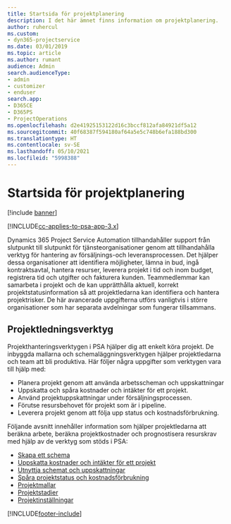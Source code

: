 ```yaml
---
title: Startsida för projektplanering
description: I det här ämnet finns information om projektplanering.
author: ruhercul
ms.custom:
- dyn365-projectservice
ms.date: 03/01/2019
ms.topic: article
ms.author: rumant
audience: Admin
search.audienceType:
- admin
- customizer
- enduser
search.app:
- D365CE
- D365PS
- ProjectOperations
ms.openlocfilehash: d2e41925153122d16c3bccf812afa84921df5a12
ms.sourcegitcommit: 40f68387f594180af64a5e5c748b6efa188bd300
ms.translationtype: HT
ms.contentlocale: sv-SE
ms.lasthandoff: 05/10/2021
ms.locfileid: "5998388"
---
```

# <a name="project-planning-home-page"></a>Startsida för projektplanering

[!include [banner](../includes/psa-now-project-operations.md)]

[!INCLUDE[cc-applies-to-psa-app-3.x](../includes/cc-applies-to-psa-app-3x.md)]

Dynamics 365 Project Service Automation tillhandahåller support från slutpunkt till slutpunkt för tjänsteorganisationer genom att tillhandahålla verktyg för hantering av försäljnings-och leveransprocessen. Det hjälper dessa organisationer att identifiera möjligheter, lämna in bud, ingå kontraktsavtal, hantera resurser, leverera projekt i tid och inom budget, registrera tid och utgifter och fakturera kunden. Teammedlemmar kan samarbeta i projekt och de kan upprätthålla aktuell, korrekt projektstatusinformation så att projektledarna kan identifiera och hantera projektrisker. De här avancerade uppgifterna utförs vanligtvis i större organisationer som har separata avdelningar som fungerar tillsammans.

## <a name="project-management-tools"></a>Projektledningsverktyg

Projekthanteringsverktygen i PSA hjälper dig att enkelt köra projekt. De inbyggda mallarna och schemaläggningsverktygen hjälper projektledarna och team att bli produktiva. Här följer några uppgifter som verktygen vara till hjälp med:

- Planera projekt genom att använda arbetsscheman och uppskattningar
- Uppskatta och spåra kostnader och intäkter för ett projekt.
- Använd projektuppskattningar under försäljningsprocessen.
- Förutse resursbehovet för projekt som är i pipeline.
- Leverera projekt genom att följa upp status och kostnadsförbrukning.

Följande avsnitt innehåller information som hjälper projektledarna att beräkna arbete, beräkna projektkostnader och prognostisera resurskrav med hjälp av de verktyg som stöds i PSA:

- [Skapa ett schema](project-creating.md)
- [Uppskatta kostnader och intäkter för ett projekt](project-estimating.md)
- [Utnyttja schemat och uppskattningar](project-leveraging.md)
- [Spåra projektstatus och kostnadsförbrukning](project-tracking.md)
- [Projektmallar](project-templates.md)
- [Projektstadier](project-stages.md)
- [Projektinställningar](project-settings.md)


[!INCLUDE[footer-include](../includes/footer-banner.md)]